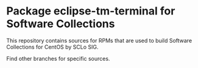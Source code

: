 # Package eclipse-tm-terminal for Software Collections

This repository contains sources for RPMs that are used
to build Software Collections for CentOS by SCLo SIG.

Find other branches for specific sources.
